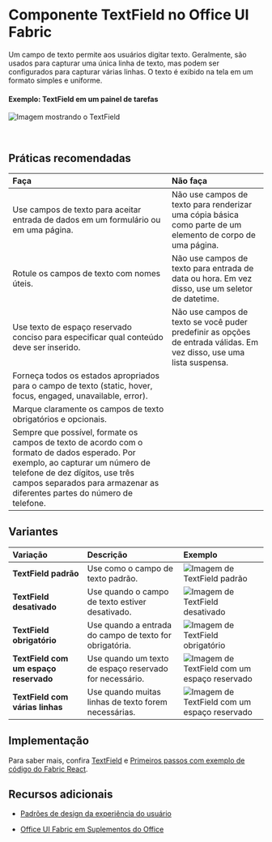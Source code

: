 # <a name="textfield-component-in-office-ui-fabric"></a>Componente TextField no Office UI Fabric

Um campo de texto permite aos usuários digitar texto. Geralmente, são usados para capturar uma única linha de texto, mas podem ser configurados para capturar várias linhas. O texto é exibido na tela em um formato simples e uniforme.
  
#### <a name="example-textfield-in-a-task-pane"></a>Exemplo: TextField em um painel de tarefas

![Imagem mostrando o TextField](../../images/overview_withApp_textField.png)

<br/>

## <a name="best-practices"></a>Práticas recomendadas

|**Faça**|**Não faça**|
|:------------|:--------------|
|Use campos de texto para aceitar entrada de dados em um formulário ou em uma página.|Não use campos de texto para renderizar uma cópia básica como parte de um elemento de corpo de uma página.|
|Rotule os campos de texto com nomes úteis.|Não use campos de texto para entrada de data ou hora. Em vez disso, use um seletor de datetime.|
|Use texto de espaço reservado conciso para especificar qual conteúdo deve ser inserido.|Não use campos de texto se você puder predefinir as opções de entrada válidas. Em vez disso, use uma lista suspensa.|
|Forneça todos os estados apropriados para o campo de texto (static, hover, focus, engaged, unavailable, error).||
|Marque claramente os campos de texto obrigatórios e opcionais.||
|Sempre que possível, formate os campos de texto de acordo com o formato de dados esperado. Por exemplo, ao capturar um número de telefone de dez dígitos, use três campos separados para armazenar as diferentes partes do número de telefone.||

## <a name="variants"></a>Variantes

|**Variação**|**Descrição**|**Exemplo**|
|:------------|:--------------|:----------|
|**TextField padrão**|Use como o campo de texto padrão.|![Imagem de TextField padrão](../../images/textfieldDefault.png)<br/>|
|**TextField desativado**|Use quando o campo de texto estiver desativado.|![Imagem de TextField desativado](../../images/textfieldDisabled.png)<br/>|
|**TextField obrigatório**|Use quando a entrada do campo de texto for obrigatória.|![Imagem de TextField obrigatório](../../images/textfieldRequired.png)<br/>|
|**TextField com um espaço reservado**|Use quando um texto de espaço reservado for necessário.|![Imagem de TextField com um espaço reservado](../../images/textfieldPlaceholder.png)<br/>|
|**TextField com várias linhas**|Use quando muitas linhas de texto forem necessárias.|![Imagem de TextField com um espaço reservado](../../images/textfieldMulti.png)<br/>|

## <a name="implementation"></a>Implementação

Para saber mais, confira [TextField](https://dev.office.com/fabric#/components/textfield) e [Primeiros passos com exemplo de código do Fabric React](https://github.com/OfficeDev/Word-Add-in-GettingStartedFabricReact).

## <a name="additional-resources"></a>Recursos adicionais

- [Padrões de design da experiência do usuário](https://github.com/OfficeDev/Office-Add-in-UX-Design-Patterns-Code)

- [Office UI Fabric em Suplementos do Office](office-ui-fabric.md)

